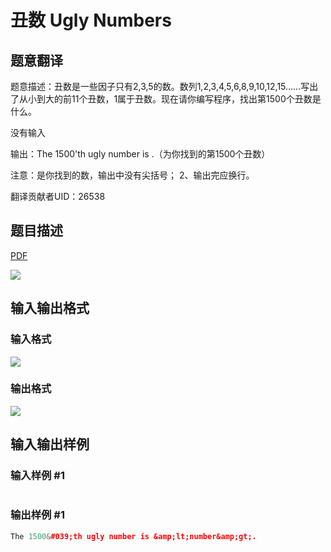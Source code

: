 # 丑数 Ugly Numbers

## 题意翻译

题意描述：丑数是一些因子只有2,3,5的数。数列1,2,3,4,5,6,8,9,10,12,15……写出了从小到大的前11个丑数，1属于丑数。现在请你编写程序，找出第1500个丑数是什么。

没有输入

输出：The 1500'th ugly number is .（为你找到的第1500个丑数）

注意：是你找到的数，输出中没有尖括号； 2、输出完应换行。

翻译贡献者UID：26538

## 题目描述

[problemUrl]: https://uva.onlinejudge.org/index.php?option=com_onlinejudge&Itemid=8&category=3&page=show_problem&problem=72

[PDF](https://uva.onlinejudge.org/external/1/p136.pdf)

![](https://cdn.luogu.com.cn/upload/vjudge_pic/UVA136/9235847457e3c8f707f609605cbc21fd7bb05029.png)

## 输入输出格式

### 输入格式

![](https://cdn.luogu.com.cn/upload/vjudge_pic/UVA136/ed5a845059370c8ba7ec4955b10f7eead4ab3787.png)

### 输出格式

![](https://cdn.luogu.com.cn/upload/vjudge_pic/UVA136/c8116baef73c601c2156d6d31ee1e30b14b9b560.png)

## 输入输出样例

### 输入样例 #1

```cpp

```
### 输出样例 #1

```cpp
The 1500&#039;th ugly number is &amp;lt;number&amp;gt;.
```


